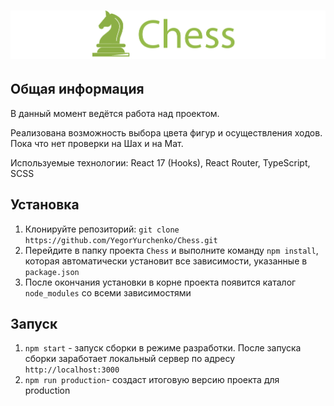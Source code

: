 # ![Chess](project-logo.png)

## Общая информация

В данный момент ведётся работа над проектом. 

Реализована возможность выбора цвета фигур и осуществления ходов. Пока что нет проверки на Шах и на Мат.

Используемые технологии: React 17 (Hooks), React Router, TypeScript, SCSS

## Установка

1. Клонируйте репозиторий: `git clone https://github.com/YegorYurchenko/Chess.git`
1. Перейдите в папку проекта `Chess` и выполните команду `npm install`, которая автоматически установит все зависимости, указанные в `package.json`
1. После окончания установки в корне проекта появится каталог `node_modules` со всеми зависимостями

## Запуск

1. `npm start` - запуск сборки в режиме разработки. После запуска сборки заработает локальный сервер по адресу `http://localhost:3000`
1. `npm run production`- создаст итоговую версию проекта для production
